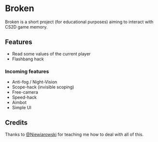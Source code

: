 # Broken

Broken is a short project (for educational purposes) aiming to interact with CS2D game memory.

## Features
- Read some values of the current player
- Flashbang hack

### Incoming features
- Anti-fog / Night-Vision
- Scope-hack (invisible scoping)
- Free-camera
- Speed-hack
- Aimbot
- Simple UI

## Credits

Thanks to [@Niewiarowski](https://github.com/Niewiarowski) for teaching me how to deal with all of this.

